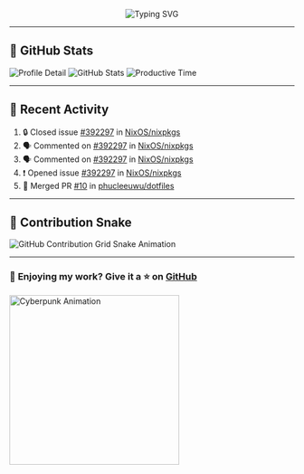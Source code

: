<p align="center">
  <img src="https://readme-typing-svg.demolab.com/?lines=Hi+There!+I'm+Phuc+Lee+👋;I'm+a+Noob!+and+I+love+learning+new+things!&font=Fira+Code&size=22&pause=100&color=7AA2F7&width=600&height=75&center=true&vCenter=true&multiline=true&repeat=true" alt="Typing SVG">
</p>

---

## 🚀 GitHub Stats

![Profile Detail](http://github-profile-summary-cards.vercel.app/api/cards/profile-details?username=phucleeuwu&theme=transparent)
![GitHub Stats](http://github-profile-summary-cards.vercel.app/api/cards/stats?username=phucleeuwu&theme=transparent)
![Productive Time](http://github-profile-summary-cards.vercel.app/api/cards/productive-time?username=phucleeuwu&theme=transparent&utcOffset=8)

---

## 📝 Recent Activity

<!--START_SECTION:activity-->
1. 🔒 Closed issue [#392297](https://github.com/NixOS/nixpkgs/issues/392297) in [NixOS/nixpkgs](https://github.com/NixOS/nixpkgs)
2. 🗣 Commented on [#392297](https://github.com/NixOS/nixpkgs/issues/392297#issuecomment-2746207563) in [NixOS/nixpkgs](https://github.com/NixOS/nixpkgs)
3. 🗣 Commented on [#392297](https://github.com/NixOS/nixpkgs/issues/392297#issuecomment-2746092169) in [NixOS/nixpkgs](https://github.com/NixOS/nixpkgs)
4. ❗ Opened issue [#392297](https://github.com/NixOS/nixpkgs/issues/392297) in [NixOS/nixpkgs](https://github.com/NixOS/nixpkgs)
5. 🎉 Merged PR [#10](https://github.com/phucleeuwu/dotfiles/pull/10) in [phucleeuwu/dotfiles](https://github.com/phucleeuwu/dotfiles)
<!--END_SECTION:activity-->

<!--START_SECTION:waka-->
<!--END_SECTION:waka-->

---

## 🐍 Contribution Snake

<picture>
  <source media="(prefers-color-scheme: dark)" srcset="https://raw.githubusercontent.com/phucleeuwu/phucleeuwu/output/github-contribution-grid-snake-dark.svg">
  <source media="(prefers-color-scheme: light)" srcset="https://raw.githubusercontent.com/phucleeuwu/phucleeuwu/output/github-contribution-grid-snake.svg">
  <img alt="GitHub Contribution Grid Snake Animation" src="https://raw.githubusercontent.com/phucleeuwu/phucleeuwu/output/github-contribution-grid-snake.svg">
</picture>

---

### 💙 **Enjoying my work?** Give it a ⭐ on **[GitHub](https://github.com/phucleeuwu)**

<p align="left">
  <img src="https://media.giphy.com/media/u5sgL5pks5JXKHcVZo/giphy.gif" width="300" alt="Cyberpunk Animation">
</p>
